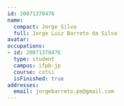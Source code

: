 ```yaml
---
id: 20071370476
name:
  compact: Jorge Silva
  full: Jorge Luiz Barreto da Silva
avatar:
occupations:
- id: 20071370476
  type: student
  campus: ifpb-jp
  course: cstsi
  isFinished: true
addresses:
  email: jorgebarreto.pe@gmail.com
---
```


